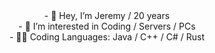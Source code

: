 <div align="center">
- 👋 Hey, I’m Jeremy / 20 years
</div>
<div align="center">
- 👀 I’m interested in Coding / Servers / PCs
</div>
<div align="center">
- 👨‍💻 Coding Languages: Java / C++ / C# / Rust
</div>
